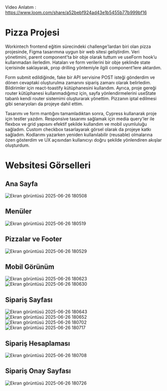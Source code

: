 Video Anlatım : https://www.loom.com/share/a52bebf924ad43e1b5455b77b999bf16


# Pizza Projesi

Workintech frontend eğitim sürecindeki challenge'lardan biri olan pizza projesinde, Figma tasarımına uygun bir web sitesi geliştirdim. Veri yönetimini, parent component'ta bir obje olarak tuttum ve useForm hook’u kullanmadan ilerledim. Hataları ve form verilerini bir obje şeklinde state içerisinde saklayarak, prop drilling yöntemiyle ilgili component’lere aktardım.

Form submit edildiğinde, fake bir API servisine POST isteği gönderdim ve dönen cevaptaki oluşturulma zamanını sipariş zamanı olarak belirledim. Bildirimler için react-toastify kütüphanesini kullandım. Ayrıca, proje gereği router kütüphanesi kullanmadığımız için, sayfa yönlendirmelerini useState tabanlı kendi router sistemimi oluşturarak yönettim. Pizzanın iptal edilmesi gibi senaryoları da projeye dahil ettim.

Tasarımı ve form mantığını tamamladıktan sonra, Cypress kullanarak proje için testler yazdım. Responsive tasarımı sağlamak için media query'ler ile flexbox ve grid yapısını efektif şekilde kullandım ve mobil uyumluluğu sağladım. Custom checkbox tasarlayarak görsel olarak da projeye katkı sağladım. Kodlarımı yazarken yeniden kullanılabilir (reusable) olmalarına özen gösterdim ve UX açısından kullanıcıyı doğru şekilde yönlendiren akışlar oluşturdum.

# Websitesi Görselleri


## Ana Sayfa
![Ekran görüntüsü 2025-06-26 180508](https://github.com/user-attachments/assets/fe38cef3-cd56-4244-a211-0553bffecea9)
## Menüler
![Ekran görüntüsü 2025-06-26 180519](https://github.com/user-attachments/assets/006e829f-8888-4231-aa72-d74e6023276b)
## Pizzalar ve Footer
![Ekran görüntüsü 2025-06-26 180529](https://github.com/user-attachments/assets/d3f235dd-cf8c-4799-a2e0-3498758847fb)
## Mobil Görünüm
![Ekran görüntüsü 2025-06-26 180623](https://github.com/user-attachments/assets/60188870-3a3c-4ac0-85ae-36f30554346a)
![Ekran görüntüsü 2025-06-26 180630](https://github.com/user-attachments/assets/95e980b3-3462-4ad7-af6d-1c5caab742bb)
## Sipariş Sayfası
![Ekran görüntüsü 2025-06-26 180643](https://github.com/user-attachments/assets/ba136e04-7386-41c3-acb3-f43508337841)
![Ekran görüntüsü 2025-06-26 180652](https://github.com/user-attachments/assets/b53cf8f3-4ab2-4ada-9f60-b430afc1baf5)
![Ekran görüntüsü 2025-06-26 180702](https://github.com/user-attachments/assets/cec5a3bb-d4f9-4918-89c6-cbbb8de9ac96)
![Ekran görüntüsü 2025-06-26 180717](https://github.com/user-attachments/assets/4180181d-958d-4bba-8c0f-444b64dda212)
## Sipariş Hesaplaması
![Ekran görüntüsü 2025-06-26 180708](https://github.com/user-attachments/assets/e6166500-e313-4b09-945d-2f9fa3446fe4)
## Sipariş Onay Sayfası
![Ekran görüntüsü 2025-06-26 180726](https://github.com/user-attachments/assets/41028a5d-1efa-49ee-a054-c085204da3b9)

